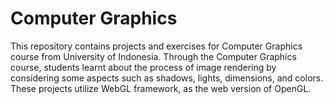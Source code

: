 # Computer Graphics

This repository contains projects and exercises for Computer Graphics course from University of Indonesia. Through the Computer Graphics course, students learnt about the process of image rendering by considering some aspects such as shadows, lights, dimensions, and colors. These projects utilize WebGL framework, as the web version of OpenGL.
